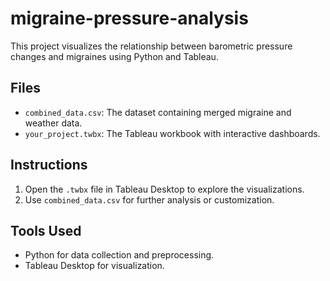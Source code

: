 # migraine-pressure-analysis

This project visualizes the relationship between barometric pressure changes and migraines using Python and Tableau. 

## Files
- `combined_data.csv`: The dataset containing merged migraine and weather data.
- `your_project.twbx`: The Tableau workbook with interactive dashboards.

## Instructions
1. Open the `.twbx` file in Tableau Desktop to explore the visualizations.
2. Use `combined_data.csv` for further analysis or customization.

## Tools Used
- Python for data collection and preprocessing.
- Tableau Desktop for visualization.
